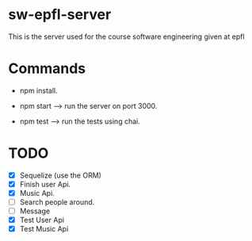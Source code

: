 # sw-epfl-server
This is the server used for the course software engineering given at epfl

# Commands

- npm install.
 
- npm start  --> run the server on port 3000.
   
- npm test  --> run the tests using chai.

# TODO 

- [x] Sequelize (use the ORM)
- [x] Finish user Api.
- [x] Music Api. 
- [ ] Search people around.
- [ ] Message
- [x] Test User Api
- [x] Test Music Api
